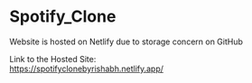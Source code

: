 # Spotify_Clone

Website is hosted on Netlify due to storage concern on GitHub

Link to the Hosted Site: <br>
https://spotifyclonebyrishabh.netlify.app/
